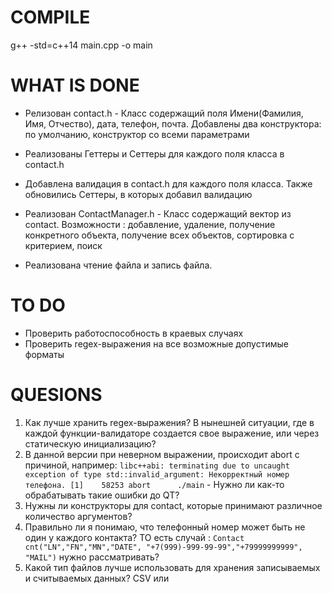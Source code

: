 # COMPILE
g++ -std=c++14 main.cpp -o main
# WHAT IS DONE
- Релизован contact.h - Класс содержащий поля Имени(Фамилия, Имя, Отчество), дата, телефон, почта. Добавлены два конструктора: по умолчанию, конструктор со всеми параметрами
- Реализованы Геттеры и Сеттеры для каждого поля класса в contact.h
- Добавлена валидация в contact.h для каждого поля класса. Также обновились Сеттеры, в которых добавил валидацию

- Реализован ContactManager.h - Класс содержащий вектор из contact. Возможности : добавление, удаление, получение конкретного объекта, получение всех объектов, сортировка с критерием, поиск
- Реализована чтение файла и запись файла.

# TO DO
- Проверить работоспособность в краевых случаях
- Проверить regex-выражения на все возможные допустимые форматы


# QUESIONS
1. Как лучше хранить regex-выражения? В нынешней ситуации, где в каждой функции-валидаторе создается свое выражение, или через статическую инициализацию?
2. В данной версии при неверном выражении, происходит abort с причиной, например:
`libc++abi: terminating due to uncaught exception of type std::invalid_argument: Некорректный номер телефона.
[1]    58253 abort      ./main` - Нужно ли как-то обрабатывать такие ошибки до QT?
3. Нужны ли конструкторы для contact, которые принимают различное количество аргументов?
4. Правильно ли я понимаю, что телефонный номер может быть не один у каждого контакта? ТО есть случай : `Contact cnt("LN","FN","MN","DATE",
"+7(999)-999-99-99","+79999999999", "MAIL")` нужно рассматривать?
5. Какой тип файлов лучше использовать для хранения записываемых и считываемых данных? CSV или
